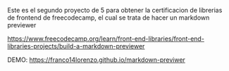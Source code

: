 Este es el segundo proyecto de 5 para obtener la certificacion de librerias de frontend de freecodecamp, el cual se trata de hacer un markdown previewer

https://www.freecodecamp.org/learn/front-end-libraries/front-end-libraries-projects/build-a-markdown-previewer

DEMO: https://franco14lorenzo.github.io/markdown-previwer
